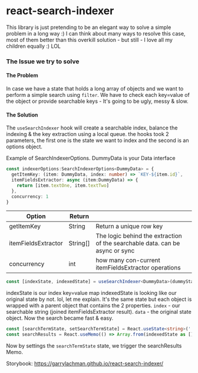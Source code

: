 # react-search-indexer
This library is just pretending to be an elegant way to solve a simple problem in a long way :)
I can think about many ways to resolve this case, most of them better than this overkill solution - but still - I love all my children equally :) LOL

### The Issue we try to solve
#### The Problem
In case we have a state that holds a long array of objects and we want to perform a simple search using `filter`. 
We have to check each key=value of the object or provide searchable keys - It's going to be ugly, messy & slow.

#### The Solution
The `useSearchIndexer` hook will create a searchable index, balance the indexing & the key extraction using a local queue.
the hooks took 2 parameters, the first one is the state we want to index and the second is an options object.

Example of SearchIndexerOptions. DummyData is your Data interface
```ts
const indexerOptions:SearchIndexerOptions<DummyData> = {
  getItemKey: (item: DummyData, index: number) => `KEY-${item.id}`,
  itemFieldsExtractor: async (item:DummyData) => { 
    return [item.textOne, item.textTwo]
  },
  concurrency: 1
}
```
| Option  | Return | |
| ------------- | ------------- | ------------- |
| getItemKey  | String |  Return a unique row key  |
| itemFieldsExtractor | String[]  | The logic behind the extraction of the searchable data. can be async or sync  |
| concurrency | int | how many con-current itemFieldsExtractor operations |

```ts
const [indexState, indexedState] = useSearchIndexer<DummyData>(dummyState, indexerOptions)
```
indexState is our index key=value map
indexedState is looking like our original state by not. lol, let me explain. It's the same state but each object is wrapped with a parent object that contains the 2 properties. `index` - our searchable string (joined itemFieldsExtractor result). `data` - the original state object.
Now the search became fast & easy.

```ts
const [searchTermState, setSearchTermState] = React.useState<string>('');
const searchResults = React.useMemo(() => Array.from(indexedState as []).filter((record:IndexState<DummyData>) => record.index.indexOf(searchTermState) > -1), [indexedState, searchTermState])
```

Now by settings the `searchTermState` state, we trigger the searchResults Memo.

Storybook: https://garrylachman.github.io/react-search-indexer/
